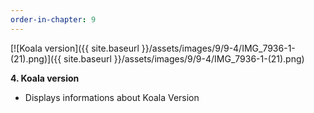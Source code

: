 ```yaml
---
order-in-chapter: 9
---
```


[![Koala version]({{ site.baseurl }}/assets/images/9/9-4/IMG_7936-1-(21).png)]({{
site.baseurl }}/assets/images/9/9-4/IMG_7936-1-(21).png)

**4. Koala version**

- Displays informations about Koala Version
